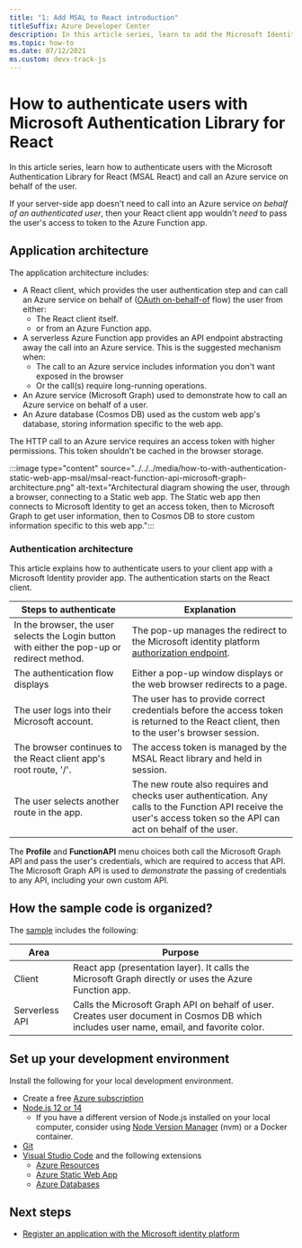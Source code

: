 ```yaml
---
title: "1: Add MSAL to React introduction"
titleSuffix: Azure Developer Center
description: In this article series, learn to add the Microsoft Identity Provider SDK (MSAL.js) to a React client app, and integrate with an Azure Function API.
ms.topic: how-to
ms.date: 07/12/2021
ms.custom: devx-track-js
---
```


# How to authenticate users with Microsoft Authentication Library for React 

In this article series, learn how to authenticate users with the Microsoft Authentication Library for React (MSAL React) and call an Azure service on behalf of the user. 

If your server-side app doesn't need to call into an Azure service _on behalf of an authenticated user_,  then your React client app wouldn't _need_ to pass the user's access to token to the Azure Function app. 

## Application architecture

The application architecture includes:

* A React client, which provides the user authentication step and can call an Azure service on behalf of ([OAuth on-behalf-of](/azure/active-directory/develop/v2-oauth2-on-behalf-of-flow) flow) the user from either:
    * The React client itself.
    * or from an Azure Function app. 
* A serverless Azure Function app provides an API endpoint abstracting away the call into an Azure service. This is the suggested mechanism when:
  *  The call to an Azure service includes information you don't want exposed in the browser
  * Or the call(s) require long-running operations. 
* An Azure service (Microsoft Graph) used to demonstrate how to call an Azure service on behalf of a user. 
* An Azure database (Cosmos DB) used as the custom web app's database, storing information specific to the web app.

The HTTP call to an Azure service requires an access token with higher permissions. This token shouldn't be cached in the browser storage.

:::image type="content" source="../../../media/how-to-with-authentication-static-web-app-msal/msal-react-function-api-microsoft-graph-architecture.png" alt-text="Architectural diagram showing the user, through a browser, connecting to a Static web app. The Static web app then connects to Microsoft Identity to get an access token, then to Microsoft Graph to get user information, then to Cosmos DB to store custom information specific to this web app.":::

### Authentication architecture

This article explains how to authenticate users to your client app with a Microsoft Identity provider app. The authentication starts on the React client.

|Steps to authenticate|Explanation|
|--|--|
|In the browser, the user selects the Login button with either the pop-up or redirect method.|The pop-up manages the redirect to the Microsoft identity platform [authorization endpoint](/azure/active-directory/develop/v2-oauth2-auth-code-flow#request-an-authorization-code). 
|The authentication flow displays|Either a pop-up window displays or the web browser redirects to a page. |
|The user logs into their Microsoft account.|The user has to provide correct credentials before the access token is returned to the React client, then to the user's browser session.|
|The browser continues to the React client app's root route, '/'.|The access token is managed by the MSAL React library and held in session.|
|The user selects another route in the app.| The new route also requires and checks user authentication. Any calls to the Function API receive the user's access token so the API can act on behalf of the user.|

The **Profile** and **FunctionAPI** menu choices both call the Microsoft Graph API and pass the user's credentials, which are required to access that API. The Microsoft Graph API is used to *demonstrate* the passing of credentials to any API, including your own custom API. 

## How the sample code is organized?

The [sample](https://github.com/Azure-Samples/ms-identity-javascript-react-tutorial/tree/main/4-Deployment/2-deploy-static) includes the following:

|Area|Purpose|
|--|--|
|Client|React app (presentation layer). It calls the Microsoft Graph directly or uses the Azure Function app. |
|Serverless API|Calls the Microsoft Graph API on behalf of user. Creates user document in Cosmos DB which includes user name, email, and favorite color. |

## Set up your development environment

Install the following for your local development environment.

- Create a free [Azure subscription](https://azure.microsoft.com/free/)
- [Node.js 12 or 14](https://nodejs.org/en/download)
    - If you have a different version of Node.js installed on your local computer, consider using [Node Version Manager](https://github.com/nvm-sh/nvm) (nvm) or a Docker container.  
- [Git](https://git-scm.com/downloads)
- [Visual Studio Code](https://code.visualstudio.com/) and the following extensions
    - [Azure Resources](https://marketplace.visualstudio.com/items?itemName=ms-azuretools.vscode-azureresourcegroups)
    - [Azure Static Web App](https://marketplace.visualstudio.com/items?itemName=ms-azuretools.vscode-azurestaticwebapps) 
    - [Azure Databases](https://marketplace.visualstudio.com/items?itemName=ms-azuretools.vscode-cosmosdb)

## Next steps

* [Register an application with the Microsoft identity platform](register-application-with-identity.md)
